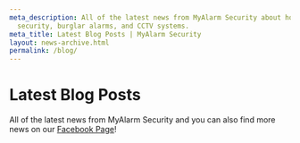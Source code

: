```yaml
---
meta_description: All of the latest news from MyAlarm Security about home
  security, burglar alarms, and CCTV systems.
meta_title: Latest Blog Posts | MyAlarm Security
layout: news-archive.html
permalink: /blog/
---
```

# Latest Blog Posts

All of the latest news from MyAlarm Security and you can also find more news on our [Facebook Page](https://www.facebook.com/MyAlarm)!